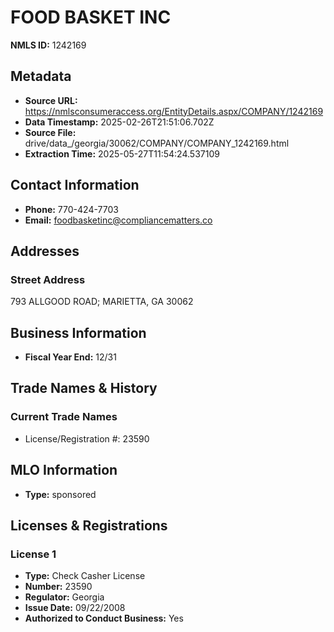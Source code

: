 # FOOD BASKET INC

**NMLS ID:** 1242169

## Metadata
- **Source URL:** https://nmlsconsumeraccess.org/EntityDetails.aspx/COMPANY/1242169
- **Data Timestamp:** 2025-02-26T21:51:06.702Z
- **Source File:** drive/data_/georgia/30062/COMPANY/COMPANY_1242169.html
- **Extraction Time:** 2025-05-27T11:54:24.537109

## Contact Information
- **Phone:** 770-424-7703
- **Email:** foodbasketinc@compliancematters.co

## Addresses
### Street Address
793 ALLGOOD ROAD; MARIETTA, GA 30062

## Business Information
- **Fiscal Year End:** 12/31

## Trade Names & History
### Current Trade Names
- License/Registration #: 23590

## MLO Information
- **Type:** sponsored

## Licenses & Registrations

### License 1
- **Type:** Check Casher License
- **Number:** 23590
- **Regulator:** Georgia
- **Issue Date:** 09/22/2008
- **Authorized to Conduct Business:** Yes
